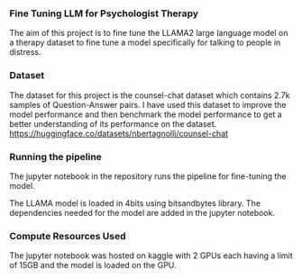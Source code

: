 ### Fine Tuning LLM for Psychologist Therapy
The aim of this project is to fine tune the LLAMA2 large language model on a therapy dataset to fine tune a model specifically for talking to people in distress.

### Dataset 
The dataset for this project is the counsel-chat dataset which contains 2.7k samples of Question-Answer pairs. I have used this dataset to improve the model performance and then benchmark the model performance to 
get a better understanding of its performance on the dataset. 
https://huggingface.co/datasets/nbertagnolli/counsel-chat

### Running the pipeline 
The jupyter notebook in the repository runs the pipeline for fine-tuning the model. 

The LLAMA model is loaded in 4bits using bitsandbytes library.
The dependencies needed for the model are added in the jupyter notebook. 

### Compute Resources Used 
The jupyter notebook was hosted on kaggle with 2 GPUs each having a limit of 15GB and the model is loaded on the GPU. 
